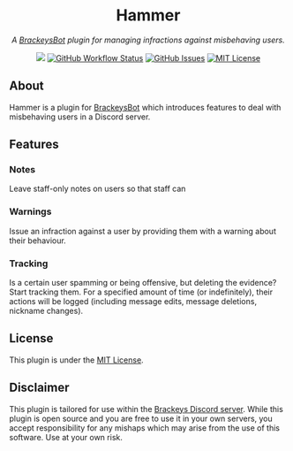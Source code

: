 <h1 align="center">Hammer</h1>
<p align="center"><i>A <a href="https://github.com/oliverbooth/BrackeysBot">BrackeysBot</a> plugin for managing infractions against misbehaving users.</i></p>
<p align="center">
<a href="https://github.com/oliverbooth/Hammer/releases"><img src="https://img.shields.io/github/v/release/oliverbooth/Hammer?include_prereleases"></a>
<a href="https://github.com/oliverbooth/Hammer/actions?query=workflow%3A%22.NET%22"><img src="https://img.shields.io/github/workflow/status/oliverbooth/Hammer/.NET" alt="GitHub Workflow Status" title="GitHub Workflow Status"></a>
<a href="https://github.com/oliverbooth/Hammer/issues"><img src="https://img.shields.io/github/issues/oliverbooth/Hammer" alt="GitHub Issues" title="GitHub Issues"></a>
<a href="https://github.com/oliverbooth/Hammer/blob/main/LICENSE.md"><img src="https://img.shields.io/github/license/oliverbooth/Hammer" alt="MIT License" title="MIT License"></a>
</p>

## About
Hammer is a plugin for [BrackeysBot](https://github.com/oliverbooth/BrackeysBot) which introduces features to deal with misbehaving users in a Discord server.

## Features
### Notes
Leave staff-only notes on users so that staff can

### Warnings
Issue an infraction against a user by providing them with a warning about their behaviour.

### Tracking
Is a certain user spamming or being offensive, but deleting the evidence? Start tracking them. For a specified amount of time (or indefinitely), their actions will be logged (including message edits, message deletions, nickname changes).

## License
This plugin is under the [MIT License](LICENSE.md).

## Disclaimer
This plugin is tailored for use within the [Brackeys Discord server](https://discord.gg/brackeys). While this plugin is open source and you are free to use it in your own servers, you accept responsibility for any mishaps which may arise from the use of this software. Use at your own risk.
